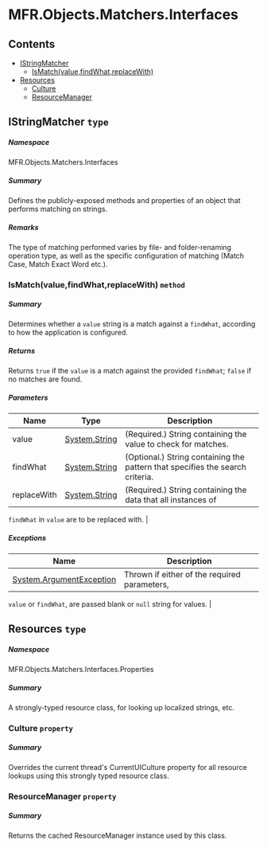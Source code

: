 <a name='assembly'></a>
# MFR.Objects.Matchers.Interfaces

## Contents

- [IStringMatcher](#T-MFR-Objects-Matchers-Interfaces-IStringMatcher 'MFR.Objects.Matchers.Interfaces.IStringMatcher')
  - [IsMatch(value,findWhat,replaceWith)](#M-MFR-Objects-Matchers-Interfaces-IStringMatcher-IsMatch-System-String,System-String,System-String- 'MFR.Objects.Matchers.Interfaces.IStringMatcher.IsMatch(System.String,System.String,System.String)')
- [Resources](#T-MFR-Objects-Matchers-Interfaces-Properties-Resources 'MFR.Objects.Matchers.Interfaces.Properties.Resources')
  - [Culture](#P-MFR-Objects-Matchers-Interfaces-Properties-Resources-Culture 'MFR.Objects.Matchers.Interfaces.Properties.Resources.Culture')
  - [ResourceManager](#P-MFR-Objects-Matchers-Interfaces-Properties-Resources-ResourceManager 'MFR.Objects.Matchers.Interfaces.Properties.Resources.ResourceManager')

<a name='T-MFR-Objects-Matchers-Interfaces-IStringMatcher'></a>
## IStringMatcher `type`

##### Namespace

MFR.Objects.Matchers.Interfaces

##### Summary

Defines the publicly-exposed methods and properties of an object that
performs matching on strings.

##### Remarks

The type of matching performed varies by file- and folder-renaming
operation type, as well as the specific configuration of matching (Match
Case, Match Exact Word etc.).

<a name='M-MFR-Objects-Matchers-Interfaces-IStringMatcher-IsMatch-System-String,System-String,System-String-'></a>
### IsMatch(value,findWhat,replaceWith) `method`

##### Summary

Determines whether a `value` string is a match
against a `findWhat`, according to how the
application is configured.

##### Returns

Returns `true` if the `value` is a
match against the provided `findWhat`;
`false`
if no matches are found.

##### Parameters

| Name | Type | Description |
| ---- | ---- | ----------- |
| value | [System.String](http://msdn.microsoft.com/query/dev14.query?appId=Dev14IDEF1&l=EN-US&k=k:System.String 'System.String') | (Required.) String containing the value to check for matches. |
| findWhat | [System.String](http://msdn.microsoft.com/query/dev14.query?appId=Dev14IDEF1&l=EN-US&k=k:System.String 'System.String') | (Optional.) String containing the pattern that specifies the search criteria. |
| replaceWith | [System.String](http://msdn.microsoft.com/query/dev14.query?appId=Dev14IDEF1&l=EN-US&k=k:System.String 'System.String') | (Required.) String containing the data that all instances of
`findWhat` in `value` are to be
replaced with. |

##### Exceptions

| Name | Description |
| ---- | ----------- |
| [System.ArgumentException](http://msdn.microsoft.com/query/dev14.query?appId=Dev14IDEF1&l=EN-US&k=k:System.ArgumentException 'System.ArgumentException') | Thrown if either of the required parameters,
`value`
or `findWhat`, are passed blank or
`null` string for values. |

<a name='T-MFR-Objects-Matchers-Interfaces-Properties-Resources'></a>
## Resources `type`

##### Namespace

MFR.Objects.Matchers.Interfaces.Properties

##### Summary

A strongly-typed resource class, for looking up localized strings, etc.

<a name='P-MFR-Objects-Matchers-Interfaces-Properties-Resources-Culture'></a>
### Culture `property`

##### Summary

Overrides the current thread's CurrentUICulture property for all
  resource lookups using this strongly typed resource class.

<a name='P-MFR-Objects-Matchers-Interfaces-Properties-Resources-ResourceManager'></a>
### ResourceManager `property`

##### Summary

Returns the cached ResourceManager instance used by this class.
